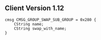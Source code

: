 ## Client Version 1.12

```rust,ignore
cmsg CMSG_GROUP_SWAP_SUB_GROUP = 0x280 {
    CString name;    
    CString swap_with_name;    
}

```
